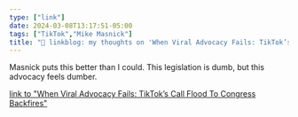 ```yaml
---
type: ["link"]
date: 2024-03-08T13:17:51-05:00
tags: ["TikTok","Mike Masnick"]
title: "🔗 linkblog: my thoughts on 'When Viral Advocacy Fails: TikTok’s Call Flood To Congress Backfires'"
---
```

Masnick puts this better than I could. This legislation is dumb, but this advocacy feels dumber.

[link to "When Viral Advocacy Fails: TikTok’s Call Flood To Congress Backfires"](https://www.techdirt.com/2024/03/08/when-viral-advocacy-fails-tiktoks-call-flood-to-congress-backfires/)

